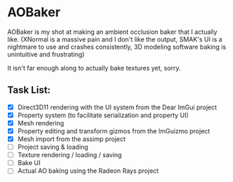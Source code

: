 AOBaker
=======

AOBaker is my shot at making an ambient occlusion baker that I actually like. (XNormal is a massive pain and I don't like the output, SMAK's UI is a nightmare to use and crashes consistently, 3D modeling software baking is unintuitive and frustrating)

It isn't far enough along to actually bake textures yet, sorry.

Task List:
----------
 - [X] Direct3D11 rendering with the UI system from the Dear ImGui project
 - [X] Property system (to facilitate serialization and property UI)
 - [X] Mesh rendering
 - [X] Property editing and transform gizmos from the ImGuizmo project
 - [X] Mesh import from the assimp project
 - [ ] Project saving & loading
 - [ ] Texture rendering / loading / saving
 - [ ] Bake UI
 - [ ] Actual AO baking using the Radeon Rays project